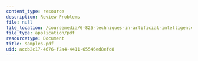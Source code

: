 ```yaml
---
content_type: resource
description: Review Problems
file: null
file_location: /coursemedia/6-825-techniques-in-artificial-intelligence-sma-5504-fall-2002/accb2c174676f2a4441165546ed8efd8_samples.pdf
file_type: application/pdf
resourcetype: Document
title: samples.pdf
uid: accb2c17-4676-f2a4-4411-65546ed8efd8
---
```

